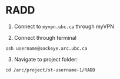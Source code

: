 # RADD


1. Connect to ```myvpn.ubc.ca``` through myVPN
 
2. Connect through terminal
```
ssh username@sockeye.arc.ubc.ca
```

3. Navigate to project folder:
```
cd /arc/project/st-username-1/RADD
```

